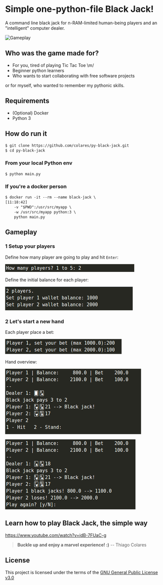# Simple one-python-file Black Jack!
A command line black jack for n-RAM-limited human-being players and an "intelligent" computer dealer.

![Gameplay](py-tic-tac-toe-show-off.png)

## Who was the game made for?
* For you, tired of playing Tic Tac Toe \m/
* Beginner python learners
* Who wants to start collaborating with free software projects

or for myself, who wanted to remember my pythonic skills.

## Requirements
* (Optional) Docker
* Python 3

## How do run it

    $ git clone https://github.com/colares/py-black-jack.git
    $ cd py-black-jack

### From your local Python env
    $ python main.py

### If you're a docker person

    $ docker run -it --rm --name black-jack \                                                                                    [11:18:42]
        -v "$PWD":/usr/src/myapp \
        -w /usr/src/myapp python:3 \
        python main.py


## Gameplay

### 1 Setup your players

Define how many player are going to play and hit ```Enter```:

![Define how many player are going to play](img/game-play-01.png)

Define the initial balance for each player:

![Define intial balances](img/game-play-02.png)

### 2 Let's start a new hand

Each player place a bet:

![Each player place a bet](img/game-play-03.png)

Hand overview:

![Overview](img/game-play-06.png)

![Overview](img/game-play-07.png)

## Learn how to play Black Jack, the simple way
https://www.youtube.com/watch?v=idB-7FUaC-g


> **Buckle up and enjoy a marvel experience! :)** -- Thiago Colares

## License
This project is licensed under the terms of the [GNU General Public License v3.0](https://github.com/colares/py-tic-tac-toe/blob/master/LICENSE "GNU General Public License v3.0")
